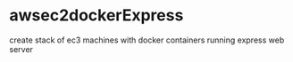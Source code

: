 # awsec2dockerExpress
create stack of ec3 machines with docker containers running express web server
